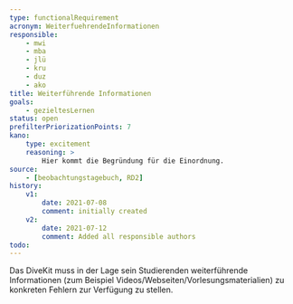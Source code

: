 ```yaml
---
type: functionalRequirement
acronym: WeiterfuehrendeInformationen
responsible:
    - mwi
    - mba
    - jlü
    - kru
    - duz
    - ako
title: Weiterführende Informationen
goals:
    - gezieltesLernen
status: open
prefilterPriorizationPoints: 7
kano:
    type: excitement
    reasoning: >
        Hier kommt die Begründung für die Einordnung.
source:
    - [beobachtungstagebuch, RD2]
history:
    v1:
        date: 2021-07-08
        comment: initially created
    v2:
        date: 2021-07-12
        comment: Added all responsible authors
todo:
---
```


Das DiveKit muss in der Lage sein Studierenden weiterführende Informationen (zum Beispiel Videos/Webseiten/Vorlesungsmaterialien) zu konkreten Fehlern zur Verfügung zu stellen.
